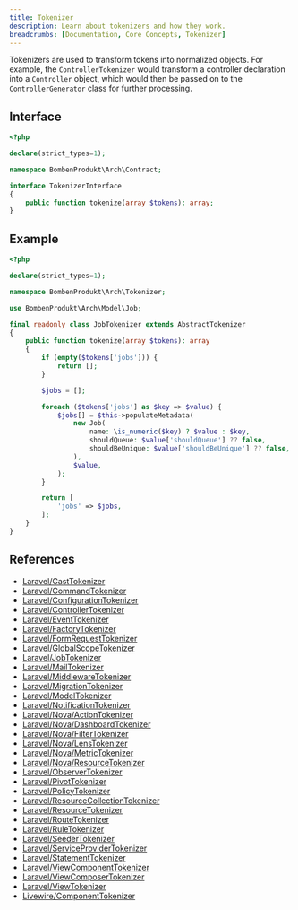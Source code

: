```yaml
---
title: Tokenizer
description: Learn about tokenizers and how they work.
breadcrumbs: [Documentation, Core Concepts, Tokenizer]
---
```


Tokenizers are used to transform tokens into normalized objects. For example, the `ControllerTokenizer` would transform a controller declaration into a `Controller` object, which would then be passed on to the `ControllerGenerator` class for further processing.

## Interface

```php
<?php

declare(strict_types=1);

namespace BombenProdukt\Arch\Contract;

interface TokenizerInterface
{
    public function tokenize(array $tokens): array;
}
```

## Example

```php
<?php

declare(strict_types=1);

namespace BombenProdukt\Arch\Tokenizer;

use BombenProdukt\Arch\Model\Job;

final readonly class JobTokenizer extends AbstractTokenizer
{
    public function tokenize(array $tokens): array
    {
        if (empty($tokens['jobs'])) {
            return [];
        }

        $jobs = [];

        foreach ($tokens['jobs'] as $key => $value) {
            $jobs[] = $this->populateMetadata(
                new Job(
                    name: \is_numeric($key) ? $value : $key,
                    shouldQueue: $value['shouldQueue'] ?? false,
                    shouldBeUnique: $value['shouldBeUnique'] ?? false,
                ),
                $value,
            );
        }

        return [
            'jobs' => $jobs,
        ];
    }
}
```

## References

- [Laravel/CastTokenizer](https://github.com/faustbrian/laravel-arch/tree/main/src/Tokenizer/Laravel/CastTokenizer.php)
- [Laravel/CommandTokenizer](https://github.com/faustbrian/laravel-arch/tree/main/src/Tokenizer/Laravel/CommandTokenizer.php)
- [Laravel/ConfigurationTokenizer](https://github.com/faustbrian/laravel-arch/tree/main/src/Tokenizer/Laravel/ConfigurationTokenizer.php)
- [Laravel/ControllerTokenizer](https://github.com/faustbrian/laravel-arch/tree/main/src/Tokenizer/Laravel/ControllerTokenizer.php)
- [Laravel/EventTokenizer](https://github.com/faustbrian/laravel-arch/tree/main/src/Tokenizer/Laravel/EventTokenizer.php)
- [Laravel/FactoryTokenizer](https://github.com/faustbrian/laravel-arch/tree/main/src/Tokenizer/Laravel/FactoryTokenizer.php)
- [Laravel/FormRequestTokenizer](https://github.com/faustbrian/laravel-arch/tree/main/src/Tokenizer/Laravel/FormRequestTokenizer.php)
- [Laravel/GlobalScopeTokenizer](https://github.com/faustbrian/laravel-arch/tree/main/src/Tokenizer/Laravel/GlobalScopeTokenizer.php)
- [Laravel/JobTokenizer](https://github.com/faustbrian/laravel-arch/tree/main/src/Tokenizer/Laravel/JobTokenizer.php)
- [Laravel/MailTokenizer](https://github.com/faustbrian/laravel-arch/tree/main/src/Tokenizer/Laravel/MailTokenizer.php)
- [Laravel/MiddlewareTokenizer](https://github.com/faustbrian/laravel-arch/tree/main/src/Tokenizer/Laravel/MiddlewareTokenizer.php)
- [Laravel/MigrationTokenizer](https://github.com/faustbrian/laravel-arch/tree/main/src/Tokenizer/Laravel/MigrationTokenizer.php)
- [Laravel/ModelTokenizer](https://github.com/faustbrian/laravel-arch/tree/main/src/Tokenizer/Laravel/ModelTokenizer.php)
- [Laravel/NotificationTokenizer](https://github.com/faustbrian/laravel-arch/tree/main/src/Tokenizer/Laravel/NotificationTokenizer.php)
- [Laravel/Nova/ActionTokenizer](https://github.com/faustbrian/laravel-arch/tree/main/src/Tokenizer/Laravel/Nova/ActionTokenizer.php)
- [Laravel/Nova/DashboardTokenizer](https://github.com/faustbrian/laravel-arch/tree/main/src/Tokenizer/Laravel/Nova/DashboardTokenizer.php)
- [Laravel/Nova/FilterTokenizer](https://github.com/faustbrian/laravel-arch/tree/main/src/Tokenizer/Laravel/Nova/FilterTokenizer.php)
- [Laravel/Nova/LensTokenizer](https://github.com/faustbrian/laravel-arch/tree/main/src/Tokenizer/Laravel/Nova/LensTokenizer.php)
- [Laravel/Nova/MetricTokenizer](https://github.com/faustbrian/laravel-arch/tree/main/src/Tokenizer/Laravel/Nova/MetricTokenizer.php)
- [Laravel/Nova/ResourceTokenizer](https://github.com/faustbrian/laravel-arch/tree/main/src/Tokenizer/Laravel/Nova/ResourceTokenizer.php)
- [Laravel/ObserverTokenizer](https://github.com/faustbrian/laravel-arch/tree/main/src/Tokenizer/Laravel/ObserverTokenizer.php)
- [Laravel/PivotTokenizer](https://github.com/faustbrian/laravel-arch/tree/main/src/Tokenizer/Laravel/PivotTokenizer.php)
- [Laravel/PolicyTokenizer](https://github.com/faustbrian/laravel-arch/tree/main/src/Tokenizer/Laravel/PolicyTokenizer.php)
- [Laravel/ResourceCollectionTokenizer](https://github.com/faustbrian/laravel-arch/tree/main/src/Tokenizer/Laravel/ResourceCollectionTokenizer.php)
- [Laravel/ResourceTokenizer](https://github.com/faustbrian/laravel-arch/tree/main/src/Tokenizer/Laravel/ResourceTokenizer.php)
- [Laravel/RouteTokenizer](https://github.com/faustbrian/laravel-arch/tree/main/src/Tokenizer/Laravel/RouteTokenizer.php)
- [Laravel/RuleTokenizer](https://github.com/faustbrian/laravel-arch/tree/main/src/Tokenizer/Laravel/RuleTokenizer.php)
- [Laravel/SeederTokenizer](https://github.com/faustbrian/laravel-arch/tree/main/src/Tokenizer/Laravel/SeederTokenizer.php)
- [Laravel/ServiceProviderTokenizer](https://github.com/faustbrian/laravel-arch/tree/main/src/Tokenizer/Laravel/ServiceProviderTokenizer.php)
- [Laravel/StatementTokenizer](https://github.com/faustbrian/laravel-arch/tree/main/src/Tokenizer/Laravel/StatementTokenizer.php)
- [Laravel/ViewComponentTokenizer](https://github.com/faustbrian/laravel-arch/tree/main/src/Tokenizer/Laravel/ViewComponentTokenizer.php)
- [Laravel/ViewComposerTokenizer](https://github.com/faustbrian/laravel-arch/tree/main/src/Tokenizer/Laravel/ViewComposerTokenizer.php)
- [Laravel/ViewTokenizer](https://github.com/faustbrian/laravel-arch/tree/main/src/Tokenizer/Laravel/ViewTokenizer.php)
- [Livewire/ComponentTokenizer](https://github.com/faustbrian/laravel-arch/tree/main/src/Tokenizer/Livewire/ComponentTokenizer.php)
